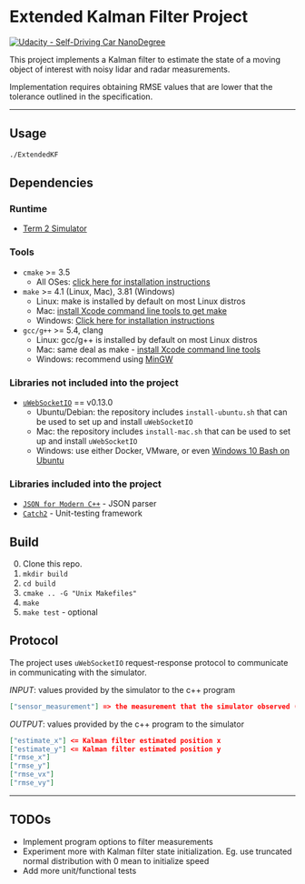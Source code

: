 # Extended Kalman Filter Project
[![Udacity - Self-Driving Car NanoDegree](https://s3.amazonaws.com/udacity-sdc/github/shield-carnd.svg)](http://www.udacity.com/drive)

This project implements a Kalman filter to estimate the state of a moving
object of interest with noisy lidar and radar measurements.

Implementation requires obtaining RMSE values that are lower that the tolerance
outlined in the specification.

---

## Usage
```sh
./ExtendedKF
```

## Dependencies
### Runtime
* [Term 2 Simulator](https://github.com/udacity/self-driving-car-sim/releases)

### Tools
* `cmake` >= 3.5
  * All OSes: [click here for installation instructions](https://cmake.org/install/)
* `make` >= 4.1 (Linux, Mac), 3.81 (Windows)
  * Linux: make is installed by default on most Linux distros
  * Mac: [install Xcode command line tools to get make](https://developer.apple.com/xcode/features/)
  * Windows: [Click here for installation instructions](http://gnuwin32.sourceforge.net/packages/make.htm)
* `gcc/g++` >= 5.4, clang
  * Linux: gcc/g++ is installed by default on most Linux distros
  * Mac: same deal as make - [install Xcode command line tools](https://developer.apple.com/xcode/features/)
  * Windows: recommend using [MinGW](http://www.mingw.org/)

### Libraries not included into the project
* [`uWebSocketIO`](https://github.com/uWebSockets/uWebSockets) == v0.13.0
  * Ubuntu/Debian: the repository includes `install-ubuntu.sh` that can be used to set
    up and install `uWebSocketIO`
  * Mac: the repository includes `install-mac.sh` that can be used to set
    up and install `uWebSocketIO`
  * Windows: use either Docker, VMware, or even [Windows 10 Bash on     Ubuntu](https://www.howtogeek.com/249966/how-to-install-and-use-the-linux-bash-shell-on-windows-10/)

### Libraries included into the project
* [`JSON for Modern C++`](https://github.com/nlohmann/json) - JSON parser
* [`Catch2`](https://github.com/catchorg/Catch2) - Unit-testing framework

## Build
0. Clone this repo.
1. `mkdir build`
2. `cd build`
3. `cmake .. -G "Unix Makefiles"`
4. `make`
5. `make test` - optional

## Protocol
The project uses `uWebSocketIO` request-response protocol to communicate in
communicating with the simulator.

_INPUT_: values provided by the simulator to the c++ program
```json
["sensor_measurement"] => the measurement that the simulator observed (either lidar or radar)
```

_OUTPUT_: values provided by the c++ program to the simulator
```json
["estimate_x"] <= Kalman filter estimated position x
["estimate_y"] <= Kalman filter estimated position y
["rmse_x"]
["rmse_y"]
["rmse_vx"]
["rmse_vy"]
```

---

## TODOs
* Implement program options to filter measurements
* Experiment more with Kalman filter state initialization. Eg. use truncated
  normal distribution with 0 mean to initialize speed
* Add more unit/functional tests
